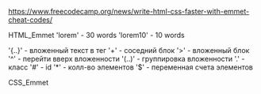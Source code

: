https://www.freecodecamp.org/news/write-html-css-faster-with-emmet-cheat-codes/

HTML_Emmet
'lorem' - 30 words
'lorem10' - 10 words

'{..}' - вложенный текст в тег
'+' - соседний блок
'>' - вложенный блок
'^' - перейти вверх вложенности
'(..)' - группировка вложенности
'.' - класс
'#' - id
'*' - колл-во элементов 
    '$' - переменная счета элементов



CSS_Emmet
